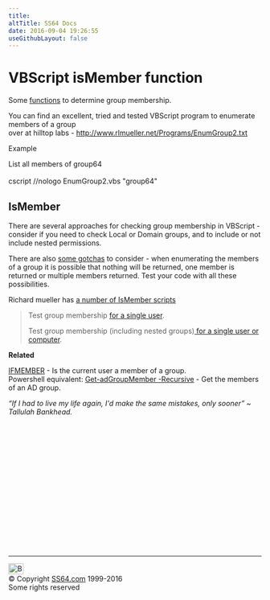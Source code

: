 ```yaml
---
title:
altTitle: SS64 Docs
date: 2016-09-04 19:26:55
useGithubLayout: false
---
```

<!-- #BeginLibraryItem "/Library/head_vbsyntax.lbi" --><!-- #EndLibraryItem --><h1>VBScript isMember function </h1> 
<p>Some <a href="function.html">functions</a> to determine group membership.</p>
<p>You can find an excellent, tried and tested VBScript program to enumerate members of a group<br>
over at hilltop labs - <a href="http://www.rlmueller.net/Programs/EnumGroup2.txt">http://www.rlmueller.net/Programs/EnumGroup2.txt</a></p>
<p>Example</p>
<p>List all members of group64<br>
<br>
<span class="code">cscript //nologo EnumGroup2.vbs "group64"</span></p>
<h2>IsMember</h2>
<p>There are several approaches for checking group membership in VBScript - consider if you need to check Local or Domain groups, and to include or not include nested permissions.</p>
<p> There are also <a href="http://www.rlmueller.net/MemberOf.htm">some gotchas</a> to consider - when enumerating the members of a group it is possible that nothing will be returned, one member is returned or multiple members returned. Test your code with all these possibilities.</p>
<p>Richard mueller has <a href="http://www.rlmueller.net/freecode1.htm">a number of IsMember scripts</a></p>
<blockquote>
<p>Test group membership <a href="http://www.rlmueller.net/Programs/IsMember1.txt">for a single user</a>.</p>
<p>Test group membership (including nested groups)<a href="http://www.rlmueller.net/Programs/IsMember2.txt"> for a single user or computer</a>.<br>
</p>
</blockquote>
<p><b>Related</b></p>
<p><a href="../nt/ifmember.html">IFMEMBER</a> - Is the current user a member of a group.<br>
Powershell equivalent: <a href="../ps/get-adgroupmember.html">Get-adGroupMember -Recursive</a> - Get the members of an AD group.</p>
<p class="quote"><i>“If I had to live my life again, I'd make the same mistakes, only sooner” ~ Tallulah Bankhead.</i></p><!-- #BeginLibraryItem "/Library/foot_vb.lbi" --><p>
<!-- VB300 -->
<ins class="adsbygoogle" style="display:inline-block;width:300px;height:250px" data-ad-client="ca-pub-6140977852749469" data-ad-slot="1683739502"></ins>
<script>
(adsbygoogle = window.adsbygoogle || []).push({});
</script></p>
<hr>
<div id="bl" class="footer"><a href="syntax-ismember.html#"><img src="../images/top.png" width="30" height="22" alt="Back to the Top"></a></div>
<div id="br" class="footer, tagline">© Copyright <a href="../index.html">SS64.com</a> 1999-2016<br>
Some rights reserved</div><!-- #EndLibraryItem -->

